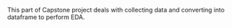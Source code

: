 This part of Capstone project deals with collecting data and converting into dataframe to perform EDA.
